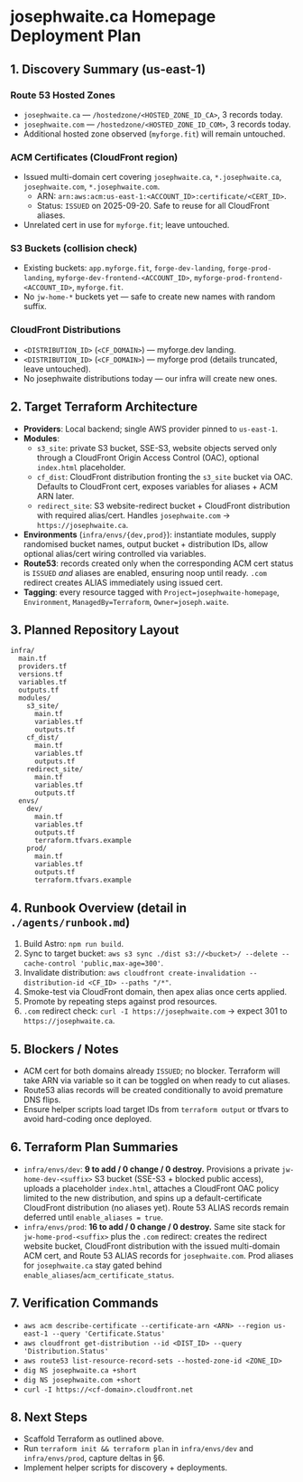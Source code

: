 # josephwaite.ca Homepage Deployment Plan

## 1. Discovery Summary (us-east-1)

### Route 53 Hosted Zones
- `josephwaite.ca` — `/hostedzone/<HOSTED_ZONE_ID_CA>`, 3 records today.
- `josephwaite.com` — `/hostedzone/<HOSTED_ZONE_ID_COM>`, 3 records today.
- Additional hosted zone observed (`myforge.fit`) will remain untouched.

### ACM Certificates (CloudFront region)
- Issued multi-domain cert covering `josephwaite.ca`, `*.josephwaite.ca`, `josephwaite.com`, `*.josephwaite.com`.
  - ARN: `arn:aws:acm:us-east-1:<ACCOUNT_ID>:certificate/<CERT_ID>`.
  - Status: `ISSUED` on 2025-09-20. Safe to reuse for all CloudFront aliases.
- Unrelated cert in use for `myforge.fit`; leave untouched.

### S3 Buckets (collision check)
- Existing buckets: `app.myforge.fit`, `forge-dev-landing`, `forge-prod-landing`, `myforge-dev-frontend-<ACCOUNT_ID>`, `myforge-prod-frontend-<ACCOUNT_ID>`, `myforge.fit`.
- No `jw-home-*` buckets yet — safe to create new names with random suffix.

### CloudFront Distributions
- `<DISTRIBUTION_ID>` (`<CF_DOMAIN>`) — myforge.dev landing.
- `<DISTRIBUTION_ID>` (`<CF_DOMAIN>`) — myforge prod (details truncated, leave untouched).
- No josephwaite distributions today — our infra will create new ones.

## 2. Target Terraform Architecture
- **Providers**: Local backend; single AWS provider pinned to `us-east-1`.
- **Modules**:
  - `s3_site`: private S3 bucket, SSE-S3, website objects served only through a CloudFront Origin Access Control (OAC), optional `index.html` placeholder.
  - `cf_dist`: CloudFront distribution fronting the `s3_site` bucket via OAC. Defaults to CloudFront cert, exposes variables for aliases + ACM ARN later.
  - `redirect_site`: S3 website-redirect bucket + CloudFront distribution with required alias/cert. Handles `josephwaite.com` → `https://josephwaite.ca`.
- **Environments** (`infra/envs/{dev,prod}`): instantiate modules, supply randomised bucket names, output bucket + distribution IDs, allow optional alias/cert wiring controlled via variables.
- **Route53**: records created only when the corresponding ACM cert status is `ISSUED` *and* aliases are enabled, ensuring noop until ready. `.com` redirect creates ALIAS immediately using issued cert.
- **Tagging**: every resource tagged with `Project=josephwaite-homepage`, `Environment`, `ManagedBy=Terraform`, `Owner=joseph.waite`.

## 3. Planned Repository Layout
```
infra/
  main.tf
  providers.tf
  versions.tf
  variables.tf
  outputs.tf
  modules/
    s3_site/
      main.tf
      variables.tf
      outputs.tf
    cf_dist/
      main.tf
      variables.tf
      outputs.tf
    redirect_site/
      main.tf
      variables.tf
      outputs.tf
  envs/
    dev/
      main.tf
      variables.tf
      outputs.tf
      terraform.tfvars.example
    prod/
      main.tf
      variables.tf
      outputs.tf
      terraform.tfvars.example
```

## 4. Runbook Overview (detail in `./agents/runbook.md`)
1. Build Astro: `npm run build`.
2. Sync to target bucket: `aws s3 sync ./dist s3://<bucket>/ --delete --cache-control 'public,max-age=300'`.
3. Invalidate distribution: `aws cloudfront create-invalidation --distribution-id <CF_ID> --paths "/*"`.
4. Smoke-test via CloudFront domain, then apex alias once certs applied.
5. Promote by repeating steps against prod resources.
6. `.com` redirect check: `curl -I https://josephwaite.com` → expect 301 to `https://josephwaite.ca`.

## 5. Blockers / Notes
- ACM cert for both domains already `ISSUED`; no blocker. Terraform will take ARN via variable so it can be toggled on when ready to cut aliases.
- Route53 alias records will be created conditionally to avoid premature DNS flips.
- Ensure helper scripts load target IDs from `terraform output` or tfvars to avoid hard-coding once deployed.

## 6. Terraform Plan Summaries
- `infra/envs/dev`: **9 to add / 0 change / 0 destroy.** Provisions a private `jw-home-dev-<suffix>` S3 bucket (SSE-S3 + blocked public access), uploads a placeholder `index.html`, attaches a CloudFront OAC policy limited to the new distribution, and spins up a default-certificate CloudFront distribution (no aliases yet). Route 53 ALIAS records remain deferred until `enable_aliases = true`.
- `infra/envs/prod`: **16 to add / 0 change / 0 destroy.** Same site stack for `jw-home-prod-<suffix>` plus the `.com` redirect: creates the redirect website bucket, CloudFront distribution with the issued multi-domain ACM cert, and Route 53 ALIAS records for `josephwaite.com`. Prod aliases for `josephwaite.ca` stay gated behind `enable_aliases`/`acm_certificate_status`.

## 7. Verification Commands
- `aws acm describe-certificate --certificate-arn <ARN> --region us-east-1 --query 'Certificate.Status'`
- `aws cloudfront get-distribution --id <DIST_ID> --query 'Distribution.Status'`
- `aws route53 list-resource-record-sets --hosted-zone-id <ZONE_ID>`
- `dig NS josephwaite.ca +short`
- `dig NS josephwaite.com +short`
- `curl -I https://<cf-domain>.cloudfront.net`

## 8. Next Steps
- Scaffold Terraform as outlined above.
- Run `terraform init && terraform plan` in `infra/envs/dev` and `infra/envs/prod`, capture deltas in §6.
- Implement helper scripts for discovery + deployments.
